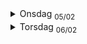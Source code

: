 <details>
  <summary>Onsdag <sub>05/02</sub></summary>
  I dag har jeg planlagt datamodel, skisser for app, og skrevet planleggings dokumentet. Ingenting er utenfor planen så langt.
</details>
<details>
  <summary>Torsdag <sub>06/02</sub></summary>
  <p>I dag har jeg laget SQL Objektene, som da langt er</p>
  <ul>
    <li>astp_OyvindHaugen_AddOrRemoveReaction</li>
    <li>astp_OyvindHaugen_CreateNewPost </li>
    <li>astp_OyvindHaugen_DeletePost</li>
    <li>atbl_OyvindHaugen_Posts
      <ul>
        <li>
          har lagt til TextContent her for å kunne støtte "preview" av tekst i registeret uten mye frontend prosessering. Egentlig bare en plaintext av HTMLContent.
        </li>
      </ul>
    </li>
    <li>atbl_OyvindHaugen_PostsReactions</li>
    <li>atbl_OyvindHaugen_PostsReactionsIcons</li>
    <li>aviw_OyvindHaugen_PostsReactions
      <ul>
        <li>Er et view som joiner inn Title på post og hvilken reaksjon som er blitt brukt</li>
      </ul>
    </li>
  </ul>
  <p>I dag har jeg også skrevet SQL Templates som er "maler" for de forskjellige views og triggers. Har skrevet dem siden om løsningen skal utvides i fremtiden sparer dette mye arbeid for utvikler.</p>
  <img src="images/logs/sqltemplate.png" alt="SQL template eksempel" width="500"/>
  <br/>
  <p>I dag har jeg også startet utvikling på appen, og har laget de starten av de tre bildene. Det er et lite avvik fra planen her som er at jeg velger å bruke noe som heter vue-router for å ha en "single page application", slik at det ikke blir loading mellom de forskjellige bildene.</p>
  <br/>
  <p>Utenom de tre avvikene (templates, vue-router, og TextContent) så har jeg følgt planen som jeg la.</p>
</details>
